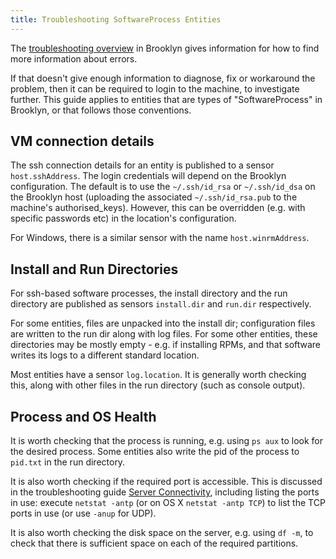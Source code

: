 ```yaml
---
title: Troubleshooting SoftwareProcess Entities
---
```


The [troubleshooting overview]({{book.path.docs}}/ops/troubleshooting/overview.md) in Brooklyn gives 
information for how to find more information about errors.

If that doesn't give enough information to diagnose, fix or workaround the problem, then it can be required
to login to the machine, to investigate further. This guide applies to entities that are types
of "SoftwareProcess" in Brooklyn, or that follows those conventions.


## VM connection details

The ssh connection details for an entity is published to a sensor `host.sshAddress`. The login 
credentials will depend on the Brooklyn configuration. The default is to use the `~/.ssh/id_rsa` 
or `~/.ssh/id_dsa` on the Brooklyn host (uploading the associated `~/.ssh/id_rsa.pub` to the machine's 
authorised_keys). However, this can be overridden (e.g. with specific passwords etc) in the 
location's configuration.

For Windows, there is a similar sensor with the name `host.winrmAddress`. 
<!-- TODO similar sensor for password? --> 


## Install and Run Directories

For ssh-based software processes, the install directory and the run directory are published as sensors
`install.dir` and `run.dir` respectively.

For some entities, files are unpacked into the install dir; configuration files are written to the
run dir along with log files. For some other entities, these directories may be mostly empty - 
e.g. if installing RPMs, and that software writes its logs to a different standard location.

Most entities have a sensor `log.location`. It is generally worth checking this, along with other files
in the run directory (such as console output).


## Process and OS Health

It is worth checking that the process is running, e.g. using `ps aux` to look for the desired process.
Some entities also write the pid of the process to `pid.txt` in the run directory.

It is also worth checking if the required port is accessible. This is discussed in the troubleshooting guide 
[Server Connectivity]({{book.path.docs}}/ops/troubleshooting/connectivity.md), 
including listing the ports in use:
execute `netstat -antp` (or on OS X `netstat -antp TCP`) to list the TCP ports in use (or use
`-anup` for UDP).

It is also worth checking the disk space on the server, e.g. using `df -m`, to check that there
is sufficient space on each of the required partitions.
